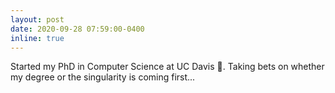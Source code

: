 ```yaml
---
layout: post
date: 2020-09-28 07:59:00-0400
inline: true
---
```


Started my PhD in Computer Science at UC Davis :school:. Taking bets on whether my degree or the singularity is coming first...
